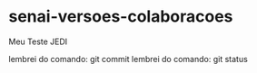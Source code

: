 # senai-versoes-colaboracoes
Meu Teste JEDI


lembrei do comando: git commit
lembrei do comando: git status
